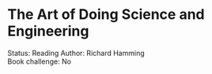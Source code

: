 # The Art of Doing Science and Engineering

Status: Reading
Author: Richard Hamming   
Book challenge: No